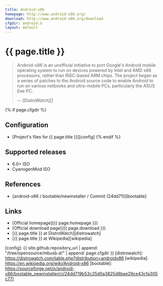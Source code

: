 ```yaml
---
title: Android-x86
homepage: http://www.android-x86.org/
download: http://www.android-x86.org/download
cfgdir: android.d
layout: default
---
```


# {{ page.title }}

> Android-x86 is an unofficial initiative to port Google's Android mobile
> operating system to run on devices powered by Intel and AMD x86 processors,
> rather than RISC-based ARM chips. The project began as a series of patches to
> the Android source code to enable Android to run on various netbooks and
> ultra-mobile PCs, particularly the ASUS Eee PC.
>
> -- <cite markdown="1">[DistroWatch][]</cite>


{% if page.cfgdir %}
## Configuration

- [Project's files for {{ page.title }}][config]
{% endif %}


## Supported releases

- 6.0+ ISO
- CyanogenMod ISO


## References

- [android-x86 / bootable/newinstaller / Commit (24dd71)][bootable]


## Links

- [Official homepage]({{ page.homepage }})
- [Official download page]({{ page.download }})
- [{{ page.title }} at DistroWatch][distrowatch]
- [{{ page.title }} at Wikipedia][wikipedia]


[config]: {{ site.github.repository_url | append: "/tree/opensource/mbusb.d/" | append: page.cfgdir }}
[distrowatch]: https://distrowatch.com/table.php?distribution=androidx86
[wikipedia]: https://en.wikipedia.org/wiki/Android-x86
[bootable]: https://sourceforge.net/p/android-x86/bootable_newinstaller/ci/24dd719b53c25d0a3825d8bae29ce43cfa305c77/
